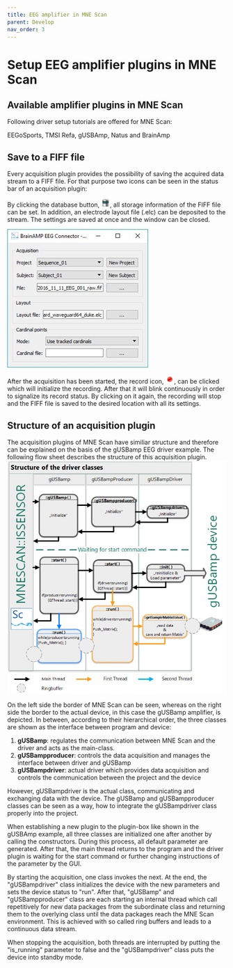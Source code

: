 ```yaml
---
title: EEG amplifier in MNE Scan
parent: Develop
nav_order: 3
---
```

# Setup EEG amplifier plugins in MNE Scan

## Available amplifier plugins in MNE Scan

Following driver setup tutorials are offered for MNE Scan:

EEGoSports, TMSI Refa, gUSBAmp, Natus and BrainAmp

## Save to a FIFF file

Every acquisition plugin provides the possibility of saving the acquired data stream to a FIFF file. For that purpose two icons can be seen in the status bar of an acquisition plugin:

By clicking the database button, ![](../../images/eeg_amp_scan1.png), all storage information of the FIFF file can be set. In addition, an electrode layout file (.elc) can be deposited to the stream. The settings are saved at once and the window can be closed.


![](../../images/eeg_amp_scan2.jpg "GUI of the FIFF file storage settings")

After the acquisition has been started, the record icon, ![](../../images/eeg_amp_scan3.png), can be clicked which will initialize the recording. After that it will blink continuously in order to signalize its record status. By clicking on it again, the recording will stop and the FIFF file is saved to the desired location with all its settings.

## Structure of an acquisition plugin

The acquisition plugins of MNE Scan have similiar structure and therefore can be explained on the basis of the gUSBamp EEG driver example. The following flow sheet describes the structure of this acquisition plugin.
![](../../images/eeg_amp_scan4.png "Flow sheet of the gUSBamp acquisition plugin")

On the left side the border of MNE Scan can be seen, whereas on the right side the border to the actual device, in this case the gUSBamp amplifier, is depicted. In between, according to their hierarchical order, the three classes are shown as the interface between program and device:

 1. **gUSBamp**: regulates the communication between MNE Scan and the driver and acts as the main-class.
 2. **gUSBampproducer**: controls the data acquisition and manages the interface between driver and gUSBamp
 3. **gUSBampdriver**: actual driver which provides data acquisition and controls the communication between the project and the device

However, gUSBampdriver is the actual class, communicating and exchanging data with the device. The gUSBamp and gUSBampproducer classes can be seen as a way, how to integrate the gUSBampdriver class properly into the project.

When establishing a new plugin to the plugin-box like shown in the gUSBAmp example, all three classes are initialized one after another by calling the constructors. During this process, all default parameter are generated. After that, the main thread returns to the program and the driver plugin is waiting for the start command or further changing instructions of the parameter by the GUI.

By starting the acquisition, one class invokes the next. At the end, the "gUSBampdriver" class initializes the device with the new parameters and sets the device status to "run". After that, "gUSBamp" and "gUSBampproducer" class are each starting an internal thread which call repetitively for new data packages from the subordinate class and returning them to the overlying class until the data packages reach the MNE Scan environment. This is achieved with so called ring buffers and leads to a continuous data stream.

When stopping the acquisition, both threads are interrupted by putting the "is_running" parameter to false and the "gUSBampdriver" class puts the device into standby mode.
